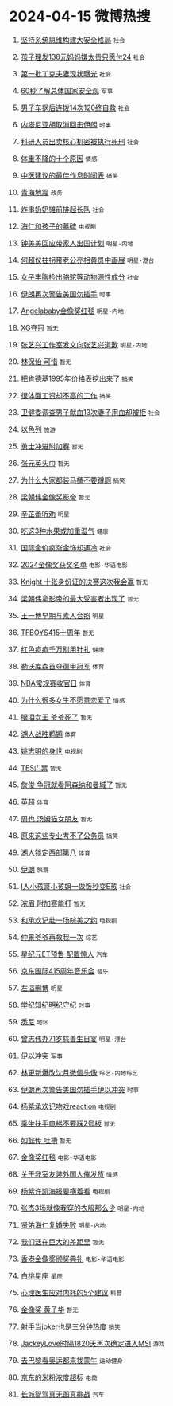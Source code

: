 # 2024-04-15 微博热搜 
1. [坚持系统思维构建大安全格局](https://m.weibo.cn/search?containerid=100103type%3D1%26t%3D10%26q%3D%23%E5%9D%9A%E6%8C%81%E7%B3%BB%E7%BB%9F%E6%80%9D%E7%BB%B4%E6%9E%84%E5%BB%BA%E5%A4%A7%E5%AE%89%E5%85%A8%E6%A0%BC%E5%B1%80%23&stream_entry_id=51&isnewpage=1&extparam=seat%3D1%26pos%3D0%26stream_entry_id%3D51%26c_type%3D51%26dgr%3D0%26cate%3D10103%26q%3D%2523%25E5%259D%259A%25E6%258C%2581%25E7%25B3%25BB%25E7%25BB%259F%25E6%2580%259D%25E7%25BB%25B4%25E6%259E%2584%25E5%25BB%25BA%25E5%25A4%25A7%25E5%25AE%2589%25E5%2585%25A8%25E6%25A0%25BC%25E5%25B1%2580%2523%26filter_type%3Drealtimehot%26display_time%3D1713139790%26pre_seqid%3D17131397901800554061) `社会` 

2. [孩子理发138元妈妈嫌太贵只愿付24](https://m.weibo.cn/search?containerid=100103type%3D1%26t%3D10%26q%3D%23%E5%AD%A9%E5%AD%90%E7%90%86%E5%8F%91138%E5%85%83%E5%A6%88%E5%A6%88%E5%AB%8C%E5%A4%AA%E8%B4%B5%E5%8F%AA%E6%84%BF%E4%BB%9824%23&stream_entry_id=31&isnewpage=1&extparam=seat%3D1%26stream_entry_id%3D31%26realpos%3D1%26flag%3D2%26band_rank%3D1%26filter_type%3Drealtimehot%26pos%3D0%26dgr%3D0%26c_type%3D31%26cate%3D5001%26q%3D%2523%25E5%25AD%25A9%25E5%25AD%2590%25E7%2590%2586%25E5%258F%2591138%25E5%2585%2583%25E5%25A6%2588%25E5%25A6%2588%25E5%25AB%258C%25E5%25A4%25AA%25E8%25B4%25B5%25E5%258F%25AA%25E6%2584%25BF%25E4%25BB%259824%2523%26lcate%3D5001%26display_time%3D1713139790%26pre_seqid%3D17131397901800554061) `社会` 

3. [第一批丁克夫妻现状曝光](https://m.weibo.cn/search?containerid=100103type%3D1%26t%3D10%26q%3D%23%E7%AC%AC%E4%B8%80%E6%89%B9%E4%B8%81%E5%85%8B%E5%A4%AB%E5%A6%BB%E7%8E%B0%E7%8A%B6%E6%9B%9D%E5%85%89%23&stream_entry_id=31&isnewpage=1&extparam=seat%3D1%26stream_entry_id%3D31%26realpos%3D2%26flag%3D1%26band_rank%3D2%26filter_type%3Drealtimehot%26pos%3D1%26dgr%3D0%26c_type%3D31%26cate%3D5001%26q%3D%2523%25E7%25AC%25AC%25E4%25B8%2580%25E6%2589%25B9%25E4%25B8%2581%25E5%2585%258B%25E5%25A4%25AB%25E5%25A6%25BB%25E7%258E%25B0%25E7%258A%25B6%25E6%259B%259D%25E5%2585%2589%2523%26lcate%3D5001%26display_time%3D1713139790%26pre_seqid%3D17131397901800554061) `社会` 

4. [60秒了解总体国家安全观](https://m.weibo.cn/search?containerid=100103type%3D1%26t%3D10%26q%3D%2360%E7%A7%92%E4%BA%86%E8%A7%A3%E6%80%BB%E4%BD%93%E5%9B%BD%E5%AE%B6%E5%AE%89%E5%85%A8%E8%A7%82%23&stream_entry_id=31&isnewpage=1&extparam=seat%3D1%26stream_entry_id%3D31%26realpos%3D3%26flag%3D0%26band_rank%3D3%26filter_type%3Drealtimehot%26pos%3D2%26dgr%3D0%26c_type%3D31%26cate%3D5001%26q%3D%252360%25E7%25A7%2592%25E4%25BA%2586%25E8%25A7%25A3%25E6%2580%25BB%25E4%25BD%2593%25E5%259B%25BD%25E5%25AE%25B6%25E5%25AE%2589%25E5%2585%25A8%25E8%25A7%2582%2523%26lcate%3D5001%26display_time%3D1713139790%26pre_seqid%3D17131397901800554061) `军事` 

5. [男子车祸后连拨14次120终自救](https://m.weibo.cn/search?containerid=100103type%3D1%26t%3D10%26q%3D%23%E7%94%B7%E5%AD%90%E8%BD%A6%E7%A5%B8%E5%90%8E%E8%BF%9E%E6%8B%A814%E6%AC%A1120%E7%BB%88%E8%87%AA%E6%95%91%23&stream_entry_id=31&isnewpage=1&extparam=seat%3D1%26stream_entry_id%3D31%26realpos%3D4%26flag%3D2%26band_rank%3D4%26filter_type%3Drealtimehot%26pos%3D3%26dgr%3D0%26c_type%3D31%26cate%3D5001%26q%3D%2523%25E7%2594%25B7%25E5%25AD%2590%25E8%25BD%25A6%25E7%25A5%25B8%25E5%2590%258E%25E8%25BF%259E%25E6%258B%25A814%25E6%25AC%25A1120%25E7%25BB%2588%25E8%2587%25AA%25E6%2595%2591%2523%26lcate%3D5001%26display_time%3D1713139790%26pre_seqid%3D17131397901800554061) `社会` 

6. [内塔尼亚胡取消回击伊朗](https://m.weibo.cn/search?containerid=100103type%3D1%26t%3D10%26q%3D%23%E5%86%85%E5%A1%94%E5%B0%BC%E4%BA%9A%E8%83%A1%E5%8F%96%E6%B6%88%E5%9B%9E%E5%87%BB%E4%BC%8A%E6%9C%97%23&stream_entry_id=31&isnewpage=1&extparam=seat%3D1%26stream_entry_id%3D31%26realpos%3D5%26flag%3D1%26band_rank%3D5%26filter_type%3Drealtimehot%26pos%3D4%26dgr%3D0%26c_type%3D31%26cate%3D5001%26q%3D%2523%25E5%2586%2585%25E5%25A1%2594%25E5%25B0%25BC%25E4%25BA%259A%25E8%2583%25A1%25E5%258F%2596%25E6%25B6%2588%25E5%259B%259E%25E5%2587%25BB%25E4%25BC%258A%25E6%259C%2597%2523%26lcate%3D5001%26display_time%3D1713139790%26pre_seqid%3D17131397901800554061) `时事` 

7. [科研人员出卖核心机密被执行死刑](https://m.weibo.cn/search?containerid=100103type%3D1%26t%3D10%26q%3D%23%E7%A7%91%E7%A0%94%E4%BA%BA%E5%91%98%E5%87%BA%E5%8D%96%E6%A0%B8%E5%BF%83%E6%9C%BA%E5%AF%86%E8%A2%AB%E6%89%A7%E8%A1%8C%E6%AD%BB%E5%88%91%23&stream_entry_id=31&isnewpage=1&extparam=seat%3D1%26stream_entry_id%3D31%26realpos%3D6%26flag%3D2%26band_rank%3D6%26filter_type%3Drealtimehot%26pos%3D5%26dgr%3D0%26c_type%3D31%26cate%3D5001%26q%3D%2523%25E7%25A7%2591%25E7%25A0%2594%25E4%25BA%25BA%25E5%2591%2598%25E5%2587%25BA%25E5%258D%2596%25E6%25A0%25B8%25E5%25BF%2583%25E6%259C%25BA%25E5%25AF%2586%25E8%25A2%25AB%25E6%2589%25A7%25E8%25A1%258C%25E6%25AD%25BB%25E5%2588%2591%2523%26lcate%3D5001%26display_time%3D1713139790%26pre_seqid%3D17131397901800554061) `社会` 

8. [体重不降的十个原因](https://m.weibo.cn/search?containerid=100103type%3D1%26t%3D10%26q%3D%23%E4%BD%93%E9%87%8D%E4%B8%8D%E9%99%8D%E7%9A%84%E5%8D%81%E4%B8%AA%E5%8E%9F%E5%9B%A0%23&stream_entry_id=31&isnewpage=1&extparam=seat%3D1%26stream_entry_id%3D31%26realpos%3D7%26flag%3D16%26band_rank%3D7%26filter_type%3Drealtimehot%26pos%3D6%26dgr%3D0%26c_type%3D31%26cate%3D5001%26q%3D%2523%25E4%25BD%2593%25E9%2587%258D%25E4%25B8%258D%25E9%2599%258D%25E7%259A%2584%25E5%258D%2581%25E4%25B8%25AA%25E5%258E%259F%25E5%259B%25A0%2523%26lcate%3D5001%26display_time%3D1713139790%26pre_seqid%3D17131397901800554061) `情感` 

9. [中医建议的最佳作息时间表](https://m.weibo.cn/search?containerid=100103type%3D1%26t%3D10%26q%3D%23%E4%B8%AD%E5%8C%BB%E5%BB%BA%E8%AE%AE%E7%9A%84%E6%9C%80%E4%BD%B3%E4%BD%9C%E6%81%AF%E6%97%B6%E9%97%B4%E8%A1%A8%23&stream_entry_id=31&isnewpage=1&extparam=seat%3D1%26stream_entry_id%3D31%26realpos%3D8%26flag%3D16%26band_rank%3D8%26filter_type%3Drealtimehot%26pos%3D7%26dgr%3D0%26c_type%3D31%26cate%3D5001%26q%3D%2523%25E4%25B8%25AD%25E5%258C%25BB%25E5%25BB%25BA%25E8%25AE%25AE%25E7%259A%2584%25E6%259C%2580%25E4%25BD%25B3%25E4%25BD%259C%25E6%2581%25AF%25E6%2597%25B6%25E9%2597%25B4%25E8%25A1%25A8%2523%26lcate%3D5001%26display_time%3D1713139790%26pre_seqid%3D17131397901800554061) `搞笑` 

10. [青海地震](https://m.weibo.cn/search?containerid=100103type%3D1%26t%3D10%26q%3D%23%E9%9D%92%E6%B5%B7%E5%9C%B0%E9%9C%87%23&stream_entry_id=31&isnewpage=1&extparam=seat%3D1%26stream_entry_id%3D31%26realpos%3D9%26flag%3D1%26band_rank%3D9%26filter_type%3Drealtimehot%26pos%3D8%26dgr%3D0%26c_type%3D31%26cate%3D5001%26q%3D%2523%25E9%259D%2592%25E6%25B5%25B7%25E5%259C%25B0%25E9%259C%2587%2523%26lcate%3D5001%26display_time%3D1713139790%26pre_seqid%3D17131397901800554061) `政务` 

11. [炸串奶奶摊前排起长队](https://m.weibo.cn/search?containerid=100103type%3D1%26t%3D10%26q%3D%23%E7%82%B8%E4%B8%B2%E5%A5%B6%E5%A5%B6%E6%91%8A%E5%89%8D%E6%8E%92%E8%B5%B7%E9%95%BF%E9%98%9F%23&stream_entry_id=31&isnewpage=1&extparam=seat%3D1%26stream_entry_id%3D31%26realpos%3D10%26flag%3D32768%26band_rank%3D10%26filter_type%3Drealtimehot%26pos%3D9%26dgr%3D0%26c_type%3D31%26cate%3D5001%26q%3D%2523%25E7%2582%25B8%25E4%25B8%25B2%25E5%25A5%25B6%25E5%25A5%25B6%25E6%2591%258A%25E5%2589%258D%25E6%258E%2592%25E8%25B5%25B7%25E9%2595%25BF%25E9%2598%259F%2523%26lcate%3D5001%26display_time%3D1713139790%26pre_seqid%3D17131397901800554061) `社会` 

12. [海仁和孩子的墓碑](https://m.weibo.cn/search?containerid=100103type%3D1%26t%3D10%26q%3D%23%E6%B5%B7%E4%BB%81%E5%92%8C%E5%AD%A9%E5%AD%90%E7%9A%84%E5%A2%93%E7%A2%91%23&stream_entry_id=31&isnewpage=1&extparam=seat%3D1%26stream_entry_id%3D31%26realpos%3D11%26flag%3D2%26band_rank%3D11%26filter_type%3Drealtimehot%26pos%3D10%26dgr%3D0%26c_type%3D31%26cate%3D5001%26q%3D%2523%25E6%25B5%25B7%25E4%25BB%2581%25E5%2592%258C%25E5%25AD%25A9%25E5%25AD%2590%25E7%259A%2584%25E5%25A2%2593%25E7%25A2%2591%2523%26lcate%3D5001%26display_time%3D1713139790%26pre_seqid%3D17131397901800554061) `电视剧` 

13. [钟美美回应带家人出国计划](https://m.weibo.cn/search?containerid=100103type%3D1%26t%3D10%26q%3D%23%E9%92%9F%E7%BE%8E%E7%BE%8E%E5%9B%9E%E5%BA%94%E5%B8%A6%E5%AE%B6%E4%BA%BA%E5%87%BA%E5%9B%BD%E8%AE%A1%E5%88%92%23&stream_entry_id=31&isnewpage=1&extparam=seat%3D1%26stream_entry_id%3D31%26realpos%3D12%26flag%3D2%26band_rank%3D12%26filter_type%3Drealtimehot%26pos%3D11%26dgr%3D0%26c_type%3D31%26cate%3D5001%26q%3D%2523%25E9%2592%259F%25E7%25BE%258E%25E7%25BE%258E%25E5%259B%259E%25E5%25BA%2594%25E5%25B8%25A6%25E5%25AE%25B6%25E4%25BA%25BA%25E5%2587%25BA%25E5%259B%25BD%25E8%25AE%25A1%25E5%2588%2592%2523%26lcate%3D5001%26display_time%3D1713139790%26pre_seqid%3D17131397901800554061) `明星-内地` 

14. [何超仪拄拐带老公亮相黄贯中画展](https://m.weibo.cn/search?containerid=100103type%3D1%26t%3D10%26q%3D%23%E4%BD%95%E8%B6%85%E4%BB%AA%E6%8B%84%E6%8B%90%E5%B8%A6%E8%80%81%E5%85%AC%E4%BA%AE%E7%9B%B8%E9%BB%84%E8%B4%AF%E4%B8%AD%E7%94%BB%E5%B1%95%23&stream_entry_id=31&isnewpage=1&extparam=seat%3D1%26stream_entry_id%3D31%26realpos%3D13%26flag%3D2%26band_rank%3D13%26filter_type%3Drealtimehot%26pos%3D12%26dgr%3D0%26c_type%3D31%26cate%3D5001%26q%3D%2523%25E4%25BD%2595%25E8%25B6%2585%25E4%25BB%25AA%25E6%258B%2584%25E6%258B%2590%25E5%25B8%25A6%25E8%2580%2581%25E5%2585%25AC%25E4%25BA%25AE%25E7%259B%25B8%25E9%25BB%2584%25E8%25B4%25AF%25E4%25B8%25AD%25E7%2594%25BB%25E5%25B1%2595%2523%26lcate%3D5001%26display_time%3D1713139790%26pre_seqid%3D17131397901800554061) `明星-港台` 

15. [女子丰胸检出骆驼等动物源性成分](https://m.weibo.cn/search?containerid=100103type%3D1%26t%3D10%26q%3D%23%E5%A5%B3%E5%AD%90%E4%B8%B0%E8%83%B8%E6%A3%80%E5%87%BA%E9%AA%86%E9%A9%BC%E7%AD%89%E5%8A%A8%E7%89%A9%E6%BA%90%E6%80%A7%E6%88%90%E5%88%86%23&stream_entry_id=31&isnewpage=1&extparam=seat%3D1%26stream_entry_id%3D31%26realpos%3D14%26flag%3D2%26band_rank%3D14%26filter_type%3Drealtimehot%26pos%3D13%26dgr%3D0%26c_type%3D31%26cate%3D5001%26q%3D%2523%25E5%25A5%25B3%25E5%25AD%2590%25E4%25B8%25B0%25E8%2583%25B8%25E6%25A3%2580%25E5%2587%25BA%25E9%25AA%2586%25E9%25A9%25BC%25E7%25AD%2589%25E5%258A%25A8%25E7%2589%25A9%25E6%25BA%2590%25E6%2580%25A7%25E6%2588%2590%25E5%2588%2586%2523%26lcate%3D5001%26display_time%3D1713139790%26pre_seqid%3D17131397901800554061) `社会` 

16. [伊朗再次警告美国勿插手](https://m.weibo.cn/search?containerid=100103type%3D1%26t%3D10%26q%3D%23%E4%BC%8A%E6%9C%97%E5%86%8D%E6%AC%A1%E8%AD%A6%E5%91%8A%E7%BE%8E%E5%9B%BD%E5%8B%BF%E6%8F%92%E6%89%8B%23&stream_entry_id=31&isnewpage=1&extparam=seat%3D1%26stream_entry_id%3D31%26realpos%3D15%26flag%3D1%26band_rank%3D15%26filter_type%3Drealtimehot%26pos%3D14%26dgr%3D0%26c_type%3D31%26cate%3D5001%26q%3D%2523%25E4%25BC%258A%25E6%259C%2597%25E5%2586%258D%25E6%25AC%25A1%25E8%25AD%25A6%25E5%2591%258A%25E7%25BE%258E%25E5%259B%25BD%25E5%258B%25BF%25E6%258F%2592%25E6%2589%258B%2523%26lcate%3D5001%26display_time%3D1713139790%26pre_seqid%3D17131397901800554061) `时事` 

17. [Angelababy金像奖红毯](https://m.weibo.cn/search?containerid=100103type%3D1%26t%3D10%26q%3D%23Angelababy%E9%87%91%E5%83%8F%E5%A5%96%E7%BA%A2%E6%AF%AF%23&stream_entry_id=31&isnewpage=1&extparam=seat%3D1%26stream_entry_id%3D31%26realpos%3D16%26flag%3D0%26band_rank%3D16%26filter_type%3Drealtimehot%26pos%3D15%26dgr%3D0%26c_type%3D31%26cate%3D5001%26q%3D%2523Angelababy%25E9%2587%2591%25E5%2583%258F%25E5%25A5%2596%25E7%25BA%25A2%25E6%25AF%25AF%2523%26lcate%3D5001%26display_time%3D1713139790%26pre_seqid%3D17131397901800554061) `明星-内地` 

18. [XG夺冠](https://m.weibo.cn/search?containerid=100103type%3D1%26t%3D10%26q%3DXG%E5%A4%BA%E5%86%A0&stream_entry_id=31&isnewpage=1&extparam=seat%3D1%26stream_entry_id%3D31%26realpos%3D17%26flag%3D1%26band_rank%3D17%26filter_type%3Drealtimehot%26pos%3D16%26dgr%3D0%26c_type%3D31%26cate%3D5001%26q%3DXG%25E5%25A4%25BA%25E5%2586%25A0%26lcate%3D5001%26display_time%3D1713139790%26pre_seqid%3D17131397901800554061) `暂无` 

19. [张艺兴工作室发文向张艺兴道歉](https://m.weibo.cn/search?containerid=100103type%3D1%26t%3D10%26q%3D%23%E5%BC%A0%E8%89%BA%E5%85%B4%E5%B7%A5%E4%BD%9C%E5%AE%A4%E5%8F%91%E6%96%87%E5%90%91%E5%BC%A0%E8%89%BA%E5%85%B4%E9%81%93%E6%AD%89%23&stream_entry_id=31&isnewpage=1&extparam=seat%3D1%26stream_entry_id%3D31%26realpos%3D18%26flag%3D1%26band_rank%3D18%26filter_type%3Drealtimehot%26pos%3D17%26dgr%3D0%26c_type%3D31%26cate%3D5001%26q%3D%2523%25E5%25BC%25A0%25E8%2589%25BA%25E5%2585%25B4%25E5%25B7%25A5%25E4%25BD%259C%25E5%25AE%25A4%25E5%258F%2591%25E6%2596%2587%25E5%2590%2591%25E5%25BC%25A0%25E8%2589%25BA%25E5%2585%25B4%25E9%2581%2593%25E6%25AD%2589%2523%26lcate%3D5001%26display_time%3D1713139790%26pre_seqid%3D17131397901800554061) `明星-内地` 

20. [林保怡 可惜](https://m.weibo.cn/search?containerid=100103type%3D1%26t%3D10%26q%3D%E6%9E%97%E4%BF%9D%E6%80%A1+%E5%8F%AF%E6%83%9C&stream_entry_id=31&isnewpage=1&extparam=seat%3D1%26stream_entry_id%3D31%26realpos%3D19%26flag%3D0%26band_rank%3D19%26filter_type%3Drealtimehot%26pos%3D18%26dgr%3D0%26c_type%3D31%26cate%3D5001%26q%3D%25E6%259E%2597%25E4%25BF%259D%25E6%2580%25A1%2520%25E5%258F%25AF%25E6%2583%259C%26lcate%3D5001%26display_time%3D1713139790%26pre_seqid%3D17131397901800554061) `暂无` 

21. [把肯德基1995年价格表挖出来了](https://m.weibo.cn/search?containerid=100103type%3D1%26t%3D10%26q%3D%23%E6%8A%8A%E8%82%AF%E5%BE%B7%E5%9F%BA1995%E5%B9%B4%E4%BB%B7%E6%A0%BC%E8%A1%A8%E6%8C%96%E5%87%BA%E6%9D%A5%E4%BA%86%23&stream_entry_id=31&isnewpage=1&extparam=seat%3D1%26stream_entry_id%3D31%26realpos%3D20%26flag%3D0%26band_rank%3D20%26filter_type%3Drealtimehot%26pos%3D19%26dgr%3D0%26c_type%3D31%26cate%3D5001%26q%3D%2523%25E6%258A%258A%25E8%2582%25AF%25E5%25BE%25B7%25E5%259F%25BA1995%25E5%25B9%25B4%25E4%25BB%25B7%25E6%25A0%25BC%25E8%25A1%25A8%25E6%258C%2596%25E5%2587%25BA%25E6%259D%25A5%25E4%25BA%2586%2523%26lcate%3D5001%26display_time%3D1713139790%26pre_seqid%3D17131397901800554061) `搞笑` 

22. [很体面工资却不高的工作](https://m.weibo.cn/search?containerid=100103type%3D1%26t%3D10%26q%3D%23%E5%BE%88%E4%BD%93%E9%9D%A2%E5%B7%A5%E8%B5%84%E5%8D%B4%E4%B8%8D%E9%AB%98%E7%9A%84%E5%B7%A5%E4%BD%9C%23&stream_entry_id=31&isnewpage=1&extparam=seat%3D1%26stream_entry_id%3D31%26realpos%3D21%26flag%3D0%26band_rank%3D21%26filter_type%3Drealtimehot%26pos%3D20%26dgr%3D0%26c_type%3D31%26cate%3D5001%26q%3D%2523%25E5%25BE%2588%25E4%25BD%2593%25E9%259D%25A2%25E5%25B7%25A5%25E8%25B5%2584%25E5%258D%25B4%25E4%25B8%258D%25E9%25AB%2598%25E7%259A%2584%25E5%25B7%25A5%25E4%25BD%259C%2523%26lcate%3D5001%26display_time%3D1713139790%26pre_seqid%3D17131397901800554061) `搞笑` 

23. [卫健委调查男子献血13次妻子用血却被拒](https://m.weibo.cn/search?containerid=100103type%3D1%26t%3D10%26q%3D%23%E5%8D%AB%E5%81%A5%E5%A7%94%E8%B0%83%E6%9F%A5%E7%94%B7%E5%AD%90%E7%8C%AE%E8%A1%8013%E6%AC%A1%E5%A6%BB%E5%AD%90%E7%94%A8%E8%A1%80%E5%8D%B4%E8%A2%AB%E6%8B%92%23&stream_entry_id=31&isnewpage=1&extparam=seat%3D1%26stream_entry_id%3D31%26realpos%3D22%26flag%3D0%26band_rank%3D22%26filter_type%3Drealtimehot%26pos%3D21%26dgr%3D0%26c_type%3D31%26cate%3D5001%26q%3D%2523%25E5%258D%25AB%25E5%2581%25A5%25E5%25A7%2594%25E8%25B0%2583%25E6%259F%25A5%25E7%2594%25B7%25E5%25AD%2590%25E7%258C%25AE%25E8%25A1%258013%25E6%25AC%25A1%25E5%25A6%25BB%25E5%25AD%2590%25E7%2594%25A8%25E8%25A1%2580%25E5%258D%25B4%25E8%25A2%25AB%25E6%258B%2592%2523%26lcate%3D5001%26display_time%3D1713139790%26pre_seqid%3D17131397901800554061) `社会` 

24. [以色列](https://m.weibo.cn/search?containerid=100103type%3D1%26t%3D10%26q%3D%E4%BB%A5%E8%89%B2%E5%88%97&stream_entry_id=31&isnewpage=1&extparam=seat%3D1%26stream_entry_id%3D31%26realpos%3D23%26flag%3D0%26band_rank%3D23%26filter_type%3Drealtimehot%26pos%3D22%26dgr%3D0%26c_type%3D31%26cate%3D5001%26q%3D%25E4%25BB%25A5%25E8%2589%25B2%25E5%2588%2597%26lcate%3D5001%26display_time%3D1713139790%26pre_seqid%3D17131397901800554061) `旅游` 

25. [勇士冲进附加赛](https://m.weibo.cn/search?containerid=100103type%3D1%26t%3D10%26q%3D%E5%8B%87%E5%A3%AB%E5%86%B2%E8%BF%9B%E9%99%84%E5%8A%A0%E8%B5%9B&stream_entry_id=31&isnewpage=1&extparam=seat%3D1%26stream_entry_id%3D31%26realpos%3D24%26flag%3D1%26band_rank%3D24%26filter_type%3Drealtimehot%26pos%3D23%26dgr%3D0%26c_type%3D31%26cate%3D5001%26q%3D%25E5%258B%2587%25E5%25A3%25AB%25E5%2586%25B2%25E8%25BF%259B%25E9%2599%2584%25E5%258A%25A0%25E8%25B5%259B%26lcate%3D5001%26display_time%3D1713139790%26pre_seqid%3D17131397901800554061) `暂无` 

26. [张元英头巾](https://m.weibo.cn/search?containerid=100103type%3D1%26t%3D10%26q%3D%E5%BC%A0%E5%85%83%E8%8B%B1%E5%A4%B4%E5%B7%BE&stream_entry_id=31&isnewpage=1&extparam=seat%3D1%26stream_entry_id%3D31%26realpos%3D25%26flag%3D0%26band_rank%3D25%26filter_type%3Drealtimehot%26pos%3D24%26dgr%3D0%26c_type%3D31%26cate%3D5001%26q%3D%25E5%25BC%25A0%25E5%2585%2583%25E8%258B%25B1%25E5%25A4%25B4%25E5%25B7%25BE%26lcate%3D5001%26display_time%3D1713139790%26pre_seqid%3D17131397901800554061) `暂无` 

27. [为什么大家都装马桶不要蹲厕](https://m.weibo.cn/search?containerid=100103type%3D1%26t%3D10%26q%3D%23%E4%B8%BA%E4%BB%80%E4%B9%88%E5%A4%A7%E5%AE%B6%E9%83%BD%E8%A3%85%E9%A9%AC%E6%A1%B6%E4%B8%8D%E8%A6%81%E8%B9%B2%E5%8E%95%23&stream_entry_id=31&isnewpage=1&extparam=seat%3D1%26stream_entry_id%3D31%26realpos%3D26%26flag%3D0%26band_rank%3D26%26filter_type%3Drealtimehot%26pos%3D25%26dgr%3D0%26c_type%3D31%26cate%3D5001%26q%3D%2523%25E4%25B8%25BA%25E4%25BB%2580%25E4%25B9%2588%25E5%25A4%25A7%25E5%25AE%25B6%25E9%2583%25BD%25E8%25A3%2585%25E9%25A9%25AC%25E6%25A1%25B6%25E4%25B8%258D%25E8%25A6%2581%25E8%25B9%25B2%25E5%258E%2595%2523%26lcate%3D5001%26display_time%3D1713139790%26pre_seqid%3D17131397901800554061) `搞笑` 

28. [梁朝伟金像奖影帝](https://m.weibo.cn/search?containerid=100103type%3D1%26t%3D10%26q%3D%E6%A2%81%E6%9C%9D%E4%BC%9F%E9%87%91%E5%83%8F%E5%A5%96%E5%BD%B1%E5%B8%9D&stream_entry_id=31&isnewpage=1&extparam=seat%3D1%26stream_entry_id%3D31%26realpos%3D27%26flag%3D0%26band_rank%3D27%26filter_type%3Drealtimehot%26pos%3D26%26dgr%3D0%26c_type%3D31%26cate%3D5001%26q%3D%25E6%25A2%2581%25E6%259C%259D%25E4%25BC%259F%25E9%2587%2591%25E5%2583%258F%25E5%25A5%2596%25E5%25BD%25B1%25E5%25B8%259D%26lcate%3D5001%26display_time%3D1713139790%26pre_seqid%3D17131397901800554061) `暂无` 

29. [辛芷蕾听劝](https://m.weibo.cn/search?containerid=100103type%3D1%26t%3D10%26q%3D%23%E8%BE%9B%E8%8A%B7%E8%95%BE%E5%90%AC%E5%8A%9D%23&stream_entry_id=31&isnewpage=1&extparam=seat%3D1%26stream_entry_id%3D31%26realpos%3D28%26flag%3D1%26band_rank%3D28%26filter_type%3Drealtimehot%26pos%3D27%26dgr%3D0%26c_type%3D31%26cate%3D5001%26q%3D%2523%25E8%25BE%259B%25E8%258A%25B7%25E8%2595%25BE%25E5%2590%25AC%25E5%258A%259D%2523%26lcate%3D5001%26display_time%3D1713139790%26pre_seqid%3D17131397901800554061) `明星` 

30. [吃这3种水果或加重湿气](https://m.weibo.cn/search?containerid=100103type%3D1%26t%3D10%26q%3D%23%E5%90%83%E8%BF%993%E7%A7%8D%E6%B0%B4%E6%9E%9C%E6%88%96%E5%8A%A0%E9%87%8D%E6%B9%BF%E6%B0%94%23&stream_entry_id=31&isnewpage=1&extparam=seat%3D1%26stream_entry_id%3D31%26realpos%3D29%26flag%3D0%26band_rank%3D29%26filter_type%3Drealtimehot%26pos%3D28%26dgr%3D0%26c_type%3D31%26cate%3D5001%26q%3D%2523%25E5%2590%2583%25E8%25BF%25993%25E7%25A7%258D%25E6%25B0%25B4%25E6%259E%259C%25E6%2588%2596%25E5%258A%25A0%25E9%2587%258D%25E6%25B9%25BF%25E6%25B0%2594%2523%26lcate%3D5001%26display_time%3D1713139790%26pre_seqid%3D17131397901800554061) `健康` 

31. [国际金价疯涨金饰却遇冷](https://m.weibo.cn/search?containerid=100103type%3D1%26t%3D10%26q%3D%23%E5%9B%BD%E9%99%85%E9%87%91%E4%BB%B7%E7%96%AF%E6%B6%A8%E9%87%91%E9%A5%B0%E5%8D%B4%E9%81%87%E5%86%B7%23&stream_entry_id=31&isnewpage=1&extparam=seat%3D1%26stream_entry_id%3D31%26realpos%3D30%26flag%3D0%26band_rank%3D30%26filter_type%3Drealtimehot%26pos%3D29%26dgr%3D0%26c_type%3D31%26cate%3D5001%26q%3D%2523%25E5%259B%25BD%25E9%2599%2585%25E9%2587%2591%25E4%25BB%25B7%25E7%2596%25AF%25E6%25B6%25A8%25E9%2587%2591%25E9%25A5%25B0%25E5%258D%25B4%25E9%2581%2587%25E5%2586%25B7%2523%26lcate%3D5001%26display_time%3D1713139790%26pre_seqid%3D17131397901800554061) `社会` 

32. [2024金像奖获奖名单](https://m.weibo.cn/search?containerid=100103type%3D1%26t%3D10%26q%3D%232024%E9%87%91%E5%83%8F%E5%A5%96%E8%8E%B7%E5%A5%96%E5%90%8D%E5%8D%95%23&stream_entry_id=31&isnewpage=1&extparam=seat%3D1%26stream_entry_id%3D31%26realpos%3D31%26flag%3D1%26band_rank%3D31%26filter_type%3Drealtimehot%26pos%3D30%26dgr%3D0%26c_type%3D31%26cate%3D5001%26q%3D%25232024%25E9%2587%2591%25E5%2583%258F%25E5%25A5%2596%25E8%258E%25B7%25E5%25A5%2596%25E5%2590%258D%25E5%258D%2595%2523%26lcate%3D5001%26display_time%3D1713139790%26pre_seqid%3D17131397901800554061) `电影-华语电影` 

33. [Knight 十张身份证的决赛这次我会赢](https://m.weibo.cn/search?containerid=100103type%3D1%26t%3D10%26q%3DKnight+%E5%8D%81%E5%BC%A0%E8%BA%AB%E4%BB%BD%E8%AF%81%E7%9A%84%E5%86%B3%E8%B5%9B%E8%BF%99%E6%AC%A1%E6%88%91%E4%BC%9A%E8%B5%A2&stream_entry_id=31&isnewpage=1&extparam=seat%3D1%26stream_entry_id%3D31%26realpos%3D32%26flag%3D0%26band_rank%3D32%26filter_type%3Drealtimehot%26pos%3D31%26dgr%3D0%26c_type%3D31%26cate%3D5001%26q%3DKnight%2520%25E5%258D%2581%25E5%25BC%25A0%25E8%25BA%25AB%25E4%25BB%25BD%25E8%25AF%2581%25E7%259A%2584%25E5%2586%25B3%25E8%25B5%259B%25E8%25BF%2599%25E6%25AC%25A1%25E6%2588%2591%25E4%25BC%259A%25E8%25B5%25A2%26lcate%3D5001%26display_time%3D1713139790%26pre_seqid%3D17131397901800554061) `暂无` 

34. [梁朝伟拿影帝的最大受害者出现了](https://m.weibo.cn/search?containerid=100103type%3D1%26t%3D10%26q%3D%E6%A2%81%E6%9C%9D%E4%BC%9F%E6%8B%BF%E5%BD%B1%E5%B8%9D%E7%9A%84%E6%9C%80%E5%A4%A7%E5%8F%97%E5%AE%B3%E8%80%85%E5%87%BA%E7%8E%B0%E4%BA%86&stream_entry_id=31&isnewpage=1&extparam=seat%3D1%26stream_entry_id%3D31%26realpos%3D33%26flag%3D1%26band_rank%3D33%26filter_type%3Drealtimehot%26pos%3D32%26dgr%3D0%26c_type%3D31%26cate%3D5001%26q%3D%25E6%25A2%2581%25E6%259C%259D%25E4%25BC%259F%25E6%258B%25BF%25E5%25BD%25B1%25E5%25B8%259D%25E7%259A%2584%25E6%259C%2580%25E5%25A4%25A7%25E5%258F%2597%25E5%25AE%25B3%25E8%2580%2585%25E5%2587%25BA%25E7%258E%25B0%25E4%25BA%2586%26lcate%3D5001%26display_time%3D1713139790%26pre_seqid%3D17131397901800554061) `暂无` 

35. [王一博早期与素人合照](https://m.weibo.cn/search?containerid=100103type%3D1%26t%3D10%26q%3D%23%E7%8E%8B%E4%B8%80%E5%8D%9A%E6%97%A9%E6%9C%9F%E4%B8%8E%E7%B4%A0%E4%BA%BA%E5%90%88%E7%85%A7%23&stream_entry_id=31&isnewpage=1&extparam=seat%3D1%26stream_entry_id%3D31%26realpos%3D34%26flag%3D0%26band_rank%3D34%26filter_type%3Drealtimehot%26pos%3D33%26dgr%3D0%26c_type%3D31%26cate%3D5001%26q%3D%2523%25E7%258E%258B%25E4%25B8%2580%25E5%258D%259A%25E6%2597%25A9%25E6%259C%259F%25E4%25B8%258E%25E7%25B4%25A0%25E4%25BA%25BA%25E5%2590%2588%25E7%2585%25A7%2523%26lcate%3D5001%26display_time%3D1713139790%26pre_seqid%3D17131397901800554061) `明星` 

36. [TFBOYS415十周年](https://m.weibo.cn/search?containerid=100103type%3D1%26t%3D10%26q%3D%23TFBOYS415%E5%8D%81%E5%91%A8%E5%B9%B4%23&stream_entry_id=31&isnewpage=1&extparam=seat%3D1%26stream_entry_id%3D31%26realpos%3D35%26flag%3D1%26band_rank%3D35%26filter_type%3Drealtimehot%26pos%3D34%26dgr%3D0%26c_type%3D31%26cate%3D5001%26q%3D%2523TFBOYS415%25E5%258D%2581%25E5%2591%25A8%25E5%25B9%25B4%2523%26lcate%3D5001%26display_time%3D1713139790%26pre_seqid%3D17131397901800554061) `暂无` 

37. [红色痘痘千万别用针扎](https://m.weibo.cn/search?containerid=100103type%3D1%26t%3D10%26q%3D%23%E7%BA%A2%E8%89%B2%E7%97%98%E7%97%98%E5%8D%83%E4%B8%87%E5%88%AB%E7%94%A8%E9%92%88%E6%89%8E%23&stream_entry_id=31&isnewpage=1&extparam=seat%3D1%26stream_entry_id%3D31%26realpos%3D36%26flag%3D1%26band_rank%3D36%26filter_type%3Drealtimehot%26pos%3D35%26dgr%3D0%26c_type%3D31%26cate%3D5001%26q%3D%2523%25E7%25BA%25A2%25E8%2589%25B2%25E7%2597%2598%25E7%2597%2598%25E5%258D%2583%25E4%25B8%2587%25E5%2588%25AB%25E7%2594%25A8%25E9%2592%2588%25E6%2589%258E%2523%26lcate%3D5001%26display_time%3D1713139790%26pre_seqid%3D17131397901800554061) `健康` 

38. [勒沃库森首夺德甲冠军](https://m.weibo.cn/search?containerid=100103type%3D1%26t%3D10%26q%3D%23%E5%8B%92%E6%B2%83%E5%BA%93%E6%A3%AE%E9%A6%96%E5%A4%BA%E5%BE%B7%E7%94%B2%E5%86%A0%E5%86%9B%23&stream_entry_id=31&isnewpage=1&extparam=seat%3D1%26stream_entry_id%3D31%26realpos%3D37%26flag%3D1%26band_rank%3D37%26filter_type%3Drealtimehot%26pos%3D36%26dgr%3D0%26c_type%3D31%26cate%3D5001%26q%3D%2523%25E5%258B%2592%25E6%25B2%2583%25E5%25BA%2593%25E6%25A3%25AE%25E9%25A6%2596%25E5%25A4%25BA%25E5%25BE%25B7%25E7%2594%25B2%25E5%2586%25A0%25E5%2586%259B%2523%26lcate%3D5001%26display_time%3D1713139790%26pre_seqid%3D17131397901800554061) `体育` 

39. [NBA常规赛收官日](https://m.weibo.cn/search?containerid=100103type%3D1%26t%3D10%26q%3D%23NBA%E5%B8%B8%E8%A7%84%E8%B5%9B%E6%94%B6%E5%AE%98%E6%97%A5%23&stream_entry_id=31&isnewpage=1&extparam=seat%3D1%26stream_entry_id%3D31%26realpos%3D38%26flag%3D1%26band_rank%3D38%26filter_type%3Drealtimehot%26pos%3D37%26dgr%3D0%26c_type%3D31%26cate%3D5001%26q%3D%2523NBA%25E5%25B8%25B8%25E8%25A7%2584%25E8%25B5%259B%25E6%2594%25B6%25E5%25AE%2598%25E6%2597%25A5%2523%26lcate%3D5001%26display_time%3D1713139790%26pre_seqid%3D17131397901800554061) `体育` 

40. [为什么很多女生不愿意恋爱了](https://m.weibo.cn/search?containerid=100103type%3D1%26t%3D10%26q%3D%23%E4%B8%BA%E4%BB%80%E4%B9%88%E5%BE%88%E5%A4%9A%E5%A5%B3%E7%94%9F%E4%B8%8D%E6%84%BF%E6%84%8F%E6%81%8B%E7%88%B1%E4%BA%86%23&stream_entry_id=31&isnewpage=1&extparam=seat%3D1%26stream_entry_id%3D31%26realpos%3D39%26flag%3D0%26band_rank%3D39%26filter_type%3Drealtimehot%26pos%3D38%26dgr%3D0%26c_type%3D31%26cate%3D5001%26q%3D%2523%25E4%25B8%25BA%25E4%25BB%2580%25E4%25B9%2588%25E5%25BE%2588%25E5%25A4%259A%25E5%25A5%25B3%25E7%2594%259F%25E4%25B8%258D%25E6%2584%25BF%25E6%2584%258F%25E6%2581%258B%25E7%2588%25B1%25E4%25BA%2586%2523%26lcate%3D5001%26display_time%3D1713139790%26pre_seqid%3D17131397901800554061) `情感` 

41. [眼泪女王 爷爷死了](https://m.weibo.cn/search?containerid=100103type%3D1%26t%3D10%26q%3D%E7%9C%BC%E6%B3%AA%E5%A5%B3%E7%8E%8B+%E7%88%B7%E7%88%B7%E6%AD%BB%E4%BA%86&stream_entry_id=31&isnewpage=1&extparam=seat%3D1%26stream_entry_id%3D31%26realpos%3D40%26flag%3D0%26band_rank%3D40%26filter_type%3Drealtimehot%26pos%3D39%26dgr%3D0%26c_type%3D31%26cate%3D5001%26q%3D%25E7%259C%25BC%25E6%25B3%25AA%25E5%25A5%25B3%25E7%258E%258B%2520%25E7%2588%25B7%25E7%2588%25B7%25E6%25AD%25BB%25E4%25BA%2586%26lcate%3D5001%26display_time%3D1713139790%26pre_seqid%3D17131397901800554061) `暂无` 

42. [湖人战胜鹈鹕](https://m.weibo.cn/search?containerid=100103type%3D1%26t%3D10%26q%3D%23%E6%B9%96%E4%BA%BA%E6%88%98%E8%83%9C%E9%B9%88%E9%B9%95%23&stream_entry_id=31&isnewpage=1&extparam=seat%3D1%26stream_entry_id%3D31%26realpos%3D41%26flag%3D1%26band_rank%3D41%26filter_type%3Drealtimehot%26pos%3D40%26dgr%3D0%26c_type%3D31%26cate%3D5001%26q%3D%2523%25E6%25B9%2596%25E4%25BA%25BA%25E6%2588%2598%25E8%2583%259C%25E9%25B9%2588%25E9%25B9%2595%2523%26lcate%3D5001%26display_time%3D1713139790%26pre_seqid%3D17131397901800554061) `体育` 

43. [姚志明的身世](https://m.weibo.cn/search?containerid=100103type%3D1%26t%3D10%26q%3D%23%E5%A7%9A%E5%BF%97%E6%98%8E%E7%9A%84%E8%BA%AB%E4%B8%96%23&stream_entry_id=31&isnewpage=1&extparam=seat%3D1%26stream_entry_id%3D31%26realpos%3D42%26flag%3D0%26band_rank%3D42%26filter_type%3Drealtimehot%26pos%3D41%26dgr%3D0%26c_type%3D31%26cate%3D5001%26q%3D%2523%25E5%25A7%259A%25E5%25BF%2597%25E6%2598%258E%25E7%259A%2584%25E8%25BA%25AB%25E4%25B8%2596%2523%26lcate%3D5001%26display_time%3D1713139790%26pre_seqid%3D17131397901800554061) `电视剧` 

44. [TES门票](https://m.weibo.cn/search?containerid=100103type%3D1%26t%3D10%26q%3DTES%E9%97%A8%E7%A5%A8&stream_entry_id=31&isnewpage=1&extparam=seat%3D1%26stream_entry_id%3D31%26realpos%3D43%26flag%3D1%26band_rank%3D43%26filter_type%3Drealtimehot%26pos%3D42%26dgr%3D0%26c_type%3D31%26cate%3D5001%26q%3DTES%25E9%2597%25A8%25E7%25A5%25A8%26lcate%3D5001%26display_time%3D1713139790%26pre_seqid%3D17131397901800554061) `暂无` 

45. [詹俊 争冠就看阿森纳和曼城了](https://m.weibo.cn/search?containerid=100103type%3D1%26t%3D10%26q%3D%E8%A9%B9%E4%BF%8A+%E4%BA%89%E5%86%A0%E5%B0%B1%E7%9C%8B%E9%98%BF%E6%A3%AE%E7%BA%B3%E5%92%8C%E6%9B%BC%E5%9F%8E%E4%BA%86&stream_entry_id=31&isnewpage=1&extparam=seat%3D1%26stream_entry_id%3D31%26realpos%3D44%26flag%3D1%26band_rank%3D44%26filter_type%3Drealtimehot%26pos%3D43%26dgr%3D0%26c_type%3D31%26cate%3D5001%26q%3D%25E8%25A9%25B9%25E4%25BF%258A%2520%25E4%25BA%2589%25E5%2586%25A0%25E5%25B0%25B1%25E7%259C%258B%25E9%2598%25BF%25E6%25A3%25AE%25E7%25BA%25B3%25E5%2592%258C%25E6%259B%25BC%25E5%259F%258E%25E4%25BA%2586%26lcate%3D5001%26display_time%3D1713139790%26pre_seqid%3D17131397901800554061) `暂无` 

46. [英超](https://m.weibo.cn/search?containerid=100103type%3D1%26t%3D10%26q%3D%E8%8B%B1%E8%B6%85&stream_entry_id=31&isnewpage=1&extparam=seat%3D1%26stream_entry_id%3D31%26realpos%3D45%26flag%3D1%26band_rank%3D45%26filter_type%3Drealtimehot%26pos%3D44%26dgr%3D0%26c_type%3D31%26cate%3D5001%26q%3D%25E8%258B%25B1%25E8%25B6%2585%26lcate%3D5001%26display_time%3D1713139790%26pre_seqid%3D17131397901800554061) `体育` 

47. [周也 汤姆猫女朋友](https://m.weibo.cn/search?containerid=100103type%3D1%26t%3D10%26q%3D%E5%91%A8%E4%B9%9F+%E6%B1%A4%E5%A7%86%E7%8C%AB%E5%A5%B3%E6%9C%8B%E5%8F%8B&stream_entry_id=31&isnewpage=1&extparam=seat%3D1%26stream_entry_id%3D31%26realpos%3D46%26flag%3D0%26band_rank%3D46%26filter_type%3Drealtimehot%26pos%3D45%26dgr%3D0%26c_type%3D31%26cate%3D5001%26q%3D%25E5%2591%25A8%25E4%25B9%259F%2520%25E6%25B1%25A4%25E5%25A7%2586%25E7%258C%25AB%25E5%25A5%25B3%25E6%259C%258B%25E5%258F%258B%26lcate%3D5001%26display_time%3D1713139790%26pre_seqid%3D17131397901800554061) `暂无` 

48. [原来这些专业考不了公务员](https://m.weibo.cn/search?containerid=100103type%3D1%26t%3D10%26q%3D%23%E5%8E%9F%E6%9D%A5%E8%BF%99%E4%BA%9B%E4%B8%93%E4%B8%9A%E8%80%83%E4%B8%8D%E4%BA%86%E5%85%AC%E5%8A%A1%E5%91%98%23&stream_entry_id=31&isnewpage=1&extparam=seat%3D1%26stream_entry_id%3D31%26realpos%3D47%26flag%3D0%26band_rank%3D47%26filter_type%3Drealtimehot%26pos%3D46%26dgr%3D0%26c_type%3D31%26cate%3D5001%26q%3D%2523%25E5%258E%259F%25E6%259D%25A5%25E8%25BF%2599%25E4%25BA%259B%25E4%25B8%2593%25E4%25B8%259A%25E8%2580%2583%25E4%25B8%258D%25E4%25BA%2586%25E5%2585%25AC%25E5%258A%25A1%25E5%2591%2598%2523%26lcate%3D5001%26display_time%3D1713139790%26pre_seqid%3D17131397901800554061) `搞笑` 

49. [湖人锁定西部第八](https://m.weibo.cn/search?containerid=100103type%3D1%26t%3D10%26q%3D%23%E6%B9%96%E4%BA%BA%E9%94%81%E5%AE%9A%E8%A5%BF%E9%83%A8%E7%AC%AC%E5%85%AB%23&stream_entry_id=31&isnewpage=1&extparam=seat%3D1%26stream_entry_id%3D31%26realpos%3D48%26flag%3D1%26band_rank%3D48%26filter_type%3Drealtimehot%26pos%3D47%26dgr%3D0%26c_type%3D31%26cate%3D5001%26q%3D%2523%25E6%25B9%2596%25E4%25BA%25BA%25E9%2594%2581%25E5%25AE%259A%25E8%25A5%25BF%25E9%2583%25A8%25E7%25AC%25AC%25E5%2585%25AB%2523%26lcate%3D5001%26display_time%3D1713139790%26pre_seqid%3D17131397901800554061) `体育` 

50. [伊朗](https://m.weibo.cn/search?containerid=100103type%3D1%26t%3D10%26q%3D%E4%BC%8A%E6%9C%97&stream_entry_id=31&isnewpage=1&extparam=seat%3D1%26stream_entry_id%3D31%26realpos%3D49%26flag%3D0%26band_rank%3D49%26filter_type%3Drealtimehot%26pos%3D48%26dgr%3D0%26c_type%3D31%26cate%3D5001%26q%3D%25E4%25BC%258A%25E6%259C%2597%26lcate%3D5001%26display_time%3D1713139790%26pre_seqid%3D17131397901800554061) `旅游` 

51. [I人小孩哥小孩姐一做饭秒变E孩](https://m.weibo.cn/search?containerid=100103type%3D1%26t%3D10%26q%3D%23I%E4%BA%BA%E5%B0%8F%E5%AD%A9%E5%93%A5%E5%B0%8F%E5%AD%A9%E5%A7%90%E4%B8%80%E5%81%9A%E9%A5%AD%E7%A7%92%E5%8F%98E%E5%AD%A9%23&stream_entry_id=31&isnewpage=1&extparam=seat%3D1%26stream_entry_id%3D31%26realpos%3D50%26flag%3D1%26band_rank%3D50%26filter_type%3Drealtimehot%26pos%3D49%26dgr%3D0%26c_type%3D31%26cate%3D5001%26q%3D%2523I%25E4%25BA%25BA%25E5%25B0%258F%25E5%25AD%25A9%25E5%2593%25A5%25E5%25B0%258F%25E5%25AD%25A9%25E5%25A7%2590%25E4%25B8%2580%25E5%2581%259A%25E9%25A5%25AD%25E7%25A7%2592%25E5%258F%2598E%25E5%25AD%25A9%2523%26lcate%3D5001%26display_time%3D1713139790%26pre_seqid%3D17131397901800554061) `社会` 

52. [浓眉 附加赛能打](https://m.weibo.cn/search?containerid=100103type%3D1%26t%3D10%26q%3D%E6%B5%93%E7%9C%89+%E9%99%84%E5%8A%A0%E8%B5%9B%E8%83%BD%E6%89%93&stream_entry_id=31&isnewpage=1&extparam=seat%3D1%26stream_entry_id%3D31%26realpos%3D50%26flag%3D1%26band_rank%3D50%26filter_type%3Drealtimehot%26pos%3D49%26dgr%3D0%26c_type%3D31%26cate%3D5001%26q%3D%25E6%25B5%2593%25E7%259C%2589%2520%25E9%2599%2584%25E5%258A%25A0%25E8%25B5%259B%25E8%2583%25BD%25E6%2589%2593%26lcate%3D5001%26display_time%3D1713139744%26pre_seqid%3D1713139744530920394148) `暂无` 

53. [和承欢记赴一场皖美之约](https://m.weibo.cn/search?containerid=100103type%3D1%26t%3D10%26q%3D%23%E5%92%8C%E6%89%BF%E6%AC%A2%E8%AE%B0%E8%B5%B4%E4%B8%80%E5%9C%BA%E7%9A%96%E7%BE%8E%E4%B9%8B%E7%BA%A6%23&stream_entry_id=31&isnewpage=1&extparam=seat%3D1%26stream_entry_id%3D31%26lcate%3D5001%26band_rank%3D4%26dgr%3D0%26filter_type%3Drealtimehot%26is_ad_pos%3D1%26c_type%3D31%26adid%3D230978%26topic_ad%3D6%26cate%3D5001%26q%3D%2523%25E5%2592%258C%25E6%2589%25BF%25E6%25AC%25A2%25E8%25AE%25B0%25E8%25B5%25B4%25E4%25B8%2580%25E5%259C%25BA%25E7%259A%2596%25E7%25BE%258E%25E4%25B9%258B%25E7%25BA%25A6%2523%26pos%3D3%26display_time%3D1713139695%26pre_seqid%3D1713139695376020403238) `电视剧` 

54. [仲景爷爷再救我一次](https://m.weibo.cn/search?containerid=100103type%3D1%26t%3D10%26q%3D%23%E4%BB%B2%E6%99%AF%E7%88%B7%E7%88%B7%E5%86%8D%E6%95%91%E6%88%91%E4%B8%80%E6%AC%A1%23&stream_entry_id=31&isnewpage=1&extparam=seat%3D1%26stream_entry_id%3D31%26lcate%3D5001%26band_rank%3D7%26dgr%3D0%26filter_type%3Drealtimehot%26is_ad_pos%3D1%26c_type%3D31%26adid%3D230935%26topic_ad%3D1%26cate%3D5001%26q%3D%2523%25E4%25BB%25B2%25E6%2599%25AF%25E7%2588%25B7%25E7%2588%25B7%25E5%2586%258D%25E6%2595%2591%25E6%2588%2591%25E4%25B8%2580%25E6%25AC%25A1%2523%26pos%3D7%26display_time%3D1713139695%26pre_seqid%3D1713139695376020403238) `综艺` 

55. [星纪元ET预售 配置惊人](https://m.weibo.cn/search?containerid=100103type%3D1%26t%3D10%26q%3D%23%E6%98%9F%E7%BA%AA%E5%85%83ET%E9%A2%84%E5%94%AE+%E9%85%8D%E7%BD%AE%E6%83%8A%E4%BA%BA%23&stream_entry_id=31&isnewpage=1&extparam=seat%3D1%26stream_entry_id%3D31%26lcate%3D5001%26band_rank%3D4%26dgr%3D0%26filter_type%3Drealtimehot%26is_ad_pos%3D1%26c_type%3D31%26adid%3D231001%26topic_ad%3D1%26cate%3D5001%26q%3D%2523%25E6%2598%259F%25E7%25BA%25AA%25E5%2585%2583ET%25E9%25A2%2584%25E5%2594%25AE%2520%25E9%2585%258D%25E7%25BD%25AE%25E6%2583%258A%25E4%25BA%25BA%2523%26pos%3D3%26display_time%3D1713139646%26pre_seqid%3D1713139646607015663204) `汽车` 

56. [京东国际415周年音乐会](https://m.weibo.cn/search?containerid=100103type%3D1%26t%3D10%26q%3D%23%E4%BA%AC%E4%B8%9C%E5%9B%BD%E9%99%85415%E5%91%A8%E5%B9%B4%E9%9F%B3%E4%B9%90%E4%BC%9A%23&stream_entry_id=31&isnewpage=1&extparam=seat%3D1%26stream_entry_id%3D31%26lcate%3D5001%26band_rank%3D7%26dgr%3D0%26filter_type%3Drealtimehot%26is_ad_pos%3D1%26c_type%3D31%26adid%3D231004%26topic_ad%3D1%26cate%3D5001%26q%3D%2523%25E4%25BA%25AC%25E4%25B8%259C%25E5%259B%25BD%25E9%2599%2585415%25E5%2591%25A8%25E5%25B9%25B4%25E9%259F%25B3%25E4%25B9%2590%25E4%25BC%259A%2523%26pos%3D7%26display_time%3D1713139646%26pre_seqid%3D1713139646607015663204) `音乐` 

57. [左溢删博](https://m.weibo.cn/search?containerid=100103type%3D1%26t%3D10%26q%3D%23%E5%B7%A6%E6%BA%A2%E5%88%A0%E5%8D%9A%23&stream_entry_id=31&isnewpage=1&extparam=seat%3D1%26stream_entry_id%3D31%26realpos%3D50%26flag%3D0%26band_rank%3D50%26filter_type%3Drealtimehot%26pos%3D51%26dgr%3D0%26c_type%3D31%26cate%3D5001%26q%3D%2523%25E5%25B7%25A6%25E6%25BA%25A2%25E5%2588%25A0%25E5%258D%259A%2523%26lcate%3D5001%26display_time%3D1713139646%26pre_seqid%3D1713139646607015663204) `明星` 

58. [学纪知纪明纪守纪](https://m.weibo.cn/search?containerid=100103type%3D1%26t%3D10%26q%3D%23%E5%AD%A6%E7%BA%AA%E7%9F%A5%E7%BA%AA%E6%98%8E%E7%BA%AA%E5%AE%88%E7%BA%AA%23&stream_entry_id=51&isnewpage=1&extparam=seat%3D1%26pos%3D0%26stream_entry_id%3D51%26c_type%3D51%26dgr%3D0%26cate%3D10103%26q%3D%2523%25E5%25AD%25A6%25E7%25BA%25AA%25E7%259F%25A5%25E7%25BA%25AA%25E6%2598%258E%25E7%25BA%25AA%25E5%25AE%2588%25E7%25BA%25AA%2523%26filter_type%3Drealtimehot%26display_time%3D1713139600%26pre_seqid%3D1713139600170028614232) `时事` 

59. [悉尼](https://m.weibo.cn/search?containerid=100103type%3D1%26t%3D10%26q%3D%E6%82%89%E5%B0%BC&stream_entry_id=31&isnewpage=1&extparam=seat%3D1%26stream_entry_id%3D31%26realpos%3D9%26flag%3D0%26band_rank%3D9%26filter_type%3Drealtimehot%26pos%3D8%26dgr%3D0%26c_type%3D31%26cate%3D5001%26q%3D%25E6%2582%2589%25E5%25B0%25BC%26lcate%3D5001%26display_time%3D1713132843%26pre_seqid%3D17131328436650037655) `地区` 

60. [曾志伟办71岁慈善生日宴](https://m.weibo.cn/search?containerid=100103type%3D1%26t%3D10%26q%3D%23%E6%9B%BE%E5%BF%97%E4%BC%9F%E5%8A%9E71%E5%B2%81%E6%85%88%E5%96%84%E7%94%9F%E6%97%A5%E5%AE%B4%23&stream_entry_id=31&isnewpage=1&extparam=seat%3D1%26stream_entry_id%3D31%26realpos%3D13%26flag%3D2%26band_rank%3D13%26filter_type%3Drealtimehot%26pos%3D12%26dgr%3D0%26c_type%3D31%26cate%3D5001%26q%3D%2523%25E6%259B%25BE%25E5%25BF%2597%25E4%25BC%259F%25E5%258A%259E71%25E5%25B2%2581%25E6%2585%2588%25E5%2596%2584%25E7%2594%259F%25E6%2597%25A5%25E5%25AE%25B4%2523%26lcate%3D5001%26display_time%3D1713132843%26pre_seqid%3D17131328436650037655) `明星-港台` 

61. [伊以冲突](https://m.weibo.cn/search?containerid=100103type%3D1%26t%3D10%26q%3D%23%E4%BC%8A%E4%BB%A5%E5%86%B2%E7%AA%81%23&stream_entry_id=31&isnewpage=1&extparam=seat%3D1%26stream_entry_id%3D31%26realpos%3D19%26flag%3D0%26band_rank%3D19%26filter_type%3Drealtimehot%26pos%3D18%26dgr%3D0%26c_type%3D31%26cate%3D5001%26q%3D%2523%25E4%25BC%258A%25E4%25BB%25A5%25E5%2586%25B2%25E7%25AA%2581%2523%26lcate%3D5001%26display_time%3D1713132843%26pre_seqid%3D17131328436650037655) `军事` 

62. [林更新爆改沈月微信头像](https://m.weibo.cn/search?containerid=100103type%3D1%26t%3D10%26q%3D%23%E6%9E%97%E6%9B%B4%E6%96%B0%E7%88%86%E6%94%B9%E6%B2%88%E6%9C%88%E5%BE%AE%E4%BF%A1%E5%A4%B4%E5%83%8F%23&stream_entry_id=31&isnewpage=1&extparam=seat%3D1%26stream_entry_id%3D31%26realpos%3D26%26flag%3D0%26band_rank%3D26%26filter_type%3Drealtimehot%26pos%3D25%26dgr%3D0%26c_type%3D31%26cate%3D5001%26q%3D%2523%25E6%259E%2597%25E6%259B%25B4%25E6%2596%25B0%25E7%2588%2586%25E6%2594%25B9%25E6%25B2%2588%25E6%259C%2588%25E5%25BE%25AE%25E4%25BF%25A1%25E5%25A4%25B4%25E5%2583%258F%2523%26lcate%3D5001%26display_time%3D1713132843%26pre_seqid%3D17131328436650037655) `综艺-内地综艺` 

63. [伊朗再次警告美国勿插手伊以冲突](https://m.weibo.cn/search?containerid=100103type%3D1%26t%3D10%26q%3D%23%E4%BC%8A%E6%9C%97%E5%86%8D%E6%AC%A1%E8%AD%A6%E5%91%8A%E7%BE%8E%E5%9B%BD%E5%8B%BF%E6%8F%92%E6%89%8B%E4%BC%8A%E4%BB%A5%E5%86%B2%E7%AA%81%23&stream_entry_id=31&isnewpage=1&extparam=seat%3D1%26stream_entry_id%3D31%26realpos%3D29%26flag%3D0%26band_rank%3D29%26filter_type%3Drealtimehot%26pos%3D28%26dgr%3D0%26c_type%3D31%26cate%3D5001%26q%3D%2523%25E4%25BC%258A%25E6%259C%2597%25E5%2586%258D%25E6%25AC%25A1%25E8%25AD%25A6%25E5%2591%258A%25E7%25BE%258E%25E5%259B%25BD%25E5%258B%25BF%25E6%258F%2592%25E6%2589%258B%25E4%25BC%258A%25E4%25BB%25A5%25E5%2586%25B2%25E7%25AA%2581%2523%26lcate%3D5001%26display_time%3D1713132843%26pre_seqid%3D17131328436650037655) `时事` 

64. [杨紫承欢记吻戏reaction](https://m.weibo.cn/search?containerid=100103type%3D1%26t%3D10%26q%3D%23%E6%9D%A8%E7%B4%AB%E6%89%BF%E6%AC%A2%E8%AE%B0%E5%90%BB%E6%88%8Freaction%23&stream_entry_id=31&isnewpage=1&extparam=seat%3D1%26stream_entry_id%3D31%26realpos%3D30%26flag%3D1%26band_rank%3D30%26filter_type%3Drealtimehot%26pos%3D29%26dgr%3D0%26c_type%3D31%26cate%3D5001%26q%3D%2523%25E6%259D%25A8%25E7%25B4%25AB%25E6%2589%25BF%25E6%25AC%25A2%25E8%25AE%25B0%25E5%2590%25BB%25E6%2588%258Freaction%2523%26lcate%3D5001%26display_time%3D1713132843%26pre_seqid%3D17131328436650037655) `电视剧` 

65. [乘坐扶手电梯不要踩2号板](https://m.weibo.cn/search?containerid=100103type%3D1%26t%3D10%26q%3D%E4%B9%98%E5%9D%90%E6%89%B6%E6%89%8B%E7%94%B5%E6%A2%AF%E4%B8%8D%E8%A6%81%E8%B8%A92%E5%8F%B7%E6%9D%BF&stream_entry_id=31&isnewpage=1&extparam=seat%3D1%26stream_entry_id%3D31%26realpos%3D33%26flag%3D0%26band_rank%3D33%26filter_type%3Drealtimehot%26pos%3D32%26dgr%3D0%26c_type%3D31%26cate%3D5001%26q%3D%25E4%25B9%2598%25E5%259D%2590%25E6%2589%25B6%25E6%2589%258B%25E7%2594%25B5%25E6%25A2%25AF%25E4%25B8%258D%25E8%25A6%2581%25E8%25B8%25A92%25E5%258F%25B7%25E6%259D%25BF%26lcate%3D5001%26display_time%3D1713132843%26pre_seqid%3D17131328436650037655) `暂无` 

66. [如懿传 吐槽](https://m.weibo.cn/search?containerid=100103type%3D1%26t%3D10%26q%3D%E5%A6%82%E6%87%BF%E4%BC%A0+%E5%90%90%E6%A7%BD&stream_entry_id=31&isnewpage=1&extparam=seat%3D1%26stream_entry_id%3D31%26realpos%3D34%26flag%3D0%26band_rank%3D34%26filter_type%3Drealtimehot%26pos%3D33%26dgr%3D0%26c_type%3D31%26cate%3D5001%26q%3D%25E5%25A6%2582%25E6%2587%25BF%25E4%25BC%25A0%2520%25E5%2590%2590%25E6%25A7%25BD%26lcate%3D5001%26display_time%3D1713132843%26pre_seqid%3D17131328436650037655) `暂无` 

67. [金像奖红毯](https://m.weibo.cn/search?containerid=100103type%3D1%26t%3D10%26q%3D%E9%87%91%E5%83%8F%E5%A5%96%E7%BA%A2%E6%AF%AF&stream_entry_id=31&isnewpage=1&extparam=seat%3D1%26stream_entry_id%3D31%26realpos%3D36%26flag%3D0%26band_rank%3D36%26filter_type%3Drealtimehot%26pos%3D35%26dgr%3D0%26c_type%3D31%26cate%3D5001%26q%3D%25E9%2587%2591%25E5%2583%258F%25E5%25A5%2596%25E7%25BA%25A2%25E6%25AF%25AF%26lcate%3D5001%26display_time%3D1713132843%26pre_seqid%3D17131328436650037655) `电影-华语电影` 

68. [关于我室友装外国人催发货](https://m.weibo.cn/search?containerid=100103type%3D1%26t%3D10%26q%3D%23%E5%85%B3%E4%BA%8E%E6%88%91%E5%AE%A4%E5%8F%8B%E8%A3%85%E5%A4%96%E5%9B%BD%E4%BA%BA%E5%82%AC%E5%8F%91%E8%B4%A7%23&stream_entry_id=31&isnewpage=1&extparam=seat%3D1%26stream_entry_id%3D31%26realpos%3D39%26flag%3D1%26band_rank%3D39%26filter_type%3Drealtimehot%26pos%3D38%26dgr%3D0%26c_type%3D31%26cate%3D5001%26q%3D%2523%25E5%2585%25B3%25E4%25BA%258E%25E6%2588%2591%25E5%25AE%25A4%25E5%258F%258B%25E8%25A3%2585%25E5%25A4%2596%25E5%259B%25BD%25E4%25BA%25BA%25E5%2582%25AC%25E5%258F%2591%25E8%25B4%25A7%2523%26lcate%3D5001%26display_time%3D1713132843%26pre_seqid%3D17131328436650037655) `情感` 

69. [杨紫许凯海报要横着看](https://m.weibo.cn/search?containerid=100103type%3D1%26t%3D10%26q%3D%E6%9D%A8%E7%B4%AB%E8%AE%B8%E5%87%AF%E6%B5%B7%E6%8A%A5%E8%A6%81%E6%A8%AA%E7%9D%80%E7%9C%8B&stream_entry_id=31&isnewpage=1&extparam=seat%3D1%26stream_entry_id%3D31%26realpos%3D40%26flag%3D0%26band_rank%3D40%26filter_type%3Drealtimehot%26pos%3D39%26dgr%3D0%26c_type%3D31%26cate%3D5001%26q%3D%25E6%259D%25A8%25E7%25B4%25AB%25E8%25AE%25B8%25E5%2587%25AF%25E6%25B5%25B7%25E6%258A%25A5%25E8%25A6%2581%25E6%25A8%25AA%25E7%259D%2580%25E7%259C%258B%26lcate%3D5001%26display_time%3D1713132843%26pre_seqid%3D17131328436650037655) `电视剧` 

70. [张杰3场就像我穿的衣服那么少](https://m.weibo.cn/search?containerid=100103type%3D1%26t%3D10%26q%3D%23%E5%BC%A0%E6%9D%B03%E5%9C%BA%E5%B0%B1%E5%83%8F%E6%88%91%E7%A9%BF%E7%9A%84%E8%A1%A3%E6%9C%8D%E9%82%A3%E4%B9%88%E5%B0%91%23&stream_entry_id=31&isnewpage=1&extparam=seat%3D1%26stream_entry_id%3D31%26realpos%3D41%26flag%3D0%26band_rank%3D41%26filter_type%3Drealtimehot%26pos%3D40%26dgr%3D0%26c_type%3D31%26cate%3D5001%26q%3D%2523%25E5%25BC%25A0%25E6%259D%25B03%25E5%259C%25BA%25E5%25B0%25B1%25E5%2583%258F%25E6%2588%2591%25E7%25A9%25BF%25E7%259A%2584%25E8%25A1%25A3%25E6%259C%258D%25E9%2582%25A3%25E4%25B9%2588%25E5%25B0%2591%2523%26lcate%3D5001%26display_time%3D1713132843%26pre_seqid%3D17131328436650037655) `明星-内地` 

71. [贤佑海仁复婚失败](https://m.weibo.cn/search?containerid=100103type%3D1%26t%3D10%26q%3D%23%E8%B4%A4%E4%BD%91%E6%B5%B7%E4%BB%81%E5%A4%8D%E5%A9%9A%E5%A4%B1%E8%B4%A5%23&stream_entry_id=31&isnewpage=1&extparam=seat%3D1%26stream_entry_id%3D31%26realpos%3D42%26flag%3D0%26band_rank%3D42%26filter_type%3Drealtimehot%26pos%3D41%26dgr%3D0%26c_type%3D31%26cate%3D5001%26q%3D%2523%25E8%25B4%25A4%25E4%25BD%2591%25E6%25B5%25B7%25E4%25BB%2581%25E5%25A4%258D%25E5%25A9%259A%25E5%25A4%25B1%25E8%25B4%25A5%2523%26lcate%3D5001%26display_time%3D1713132843%26pre_seqid%3D17131328436650037655) `明星-内地` 

72. [我们活在巨大的差距里](https://m.weibo.cn/search?containerid=100103type%3D1%26t%3D10%26q%3D%E6%88%91%E4%BB%AC%E6%B4%BB%E5%9C%A8%E5%B7%A8%E5%A4%A7%E7%9A%84%E5%B7%AE%E8%B7%9D%E9%87%8C&stream_entry_id=31&isnewpage=1&extparam=seat%3D1%26stream_entry_id%3D31%26realpos%3D43%26flag%3D0%26band_rank%3D43%26filter_type%3Drealtimehot%26pos%3D42%26dgr%3D0%26c_type%3D31%26cate%3D5001%26q%3D%25E6%2588%2591%25E4%25BB%25AC%25E6%25B4%25BB%25E5%259C%25A8%25E5%25B7%25A8%25E5%25A4%25A7%25E7%259A%2584%25E5%25B7%25AE%25E8%25B7%259D%25E9%2587%258C%26lcate%3D5001%26display_time%3D1713132843%26pre_seqid%3D17131328436650037655) `暂无` 

73. [香港金像奖颁奖典礼](https://m.weibo.cn/search?containerid=100103type%3D1%26t%3D10%26q%3D%23%E9%A6%99%E6%B8%AF%E9%87%91%E5%83%8F%E5%A5%96%E9%A2%81%E5%A5%96%E5%85%B8%E7%A4%BC%23&stream_entry_id=31&isnewpage=1&extparam=seat%3D1%26stream_entry_id%3D31%26realpos%3D44%26flag%3D0%26band_rank%3D44%26filter_type%3Drealtimehot%26pos%3D43%26dgr%3D0%26c_type%3D31%26cate%3D5001%26q%3D%2523%25E9%25A6%2599%25E6%25B8%25AF%25E9%2587%2591%25E5%2583%258F%25E5%25A5%2596%25E9%25A2%2581%25E5%25A5%2596%25E5%2585%25B8%25E7%25A4%25BC%2523%26lcate%3D5001%26display_time%3D1713132843%26pre_seqid%3D17131328436650037655) `电影-华语电影` 

74. [白桃星座](https://m.weibo.cn/search?containerid=100103type%3D1%26t%3D10%26q%3D%E7%99%BD%E6%A1%83%E6%98%9F%E5%BA%A7&stream_entry_id=31&isnewpage=1&extparam=seat%3D1%26stream_entry_id%3D31%26realpos%3D45%26flag%3D0%26band_rank%3D45%26filter_type%3Drealtimehot%26pos%3D44%26dgr%3D0%26c_type%3D31%26cate%3D5001%26q%3D%25E7%2599%25BD%25E6%25A1%2583%25E6%2598%259F%25E5%25BA%25A7%26lcate%3D5001%26display_time%3D1713132843%26pre_seqid%3D17131328436650037655) `星座` 

75. [心理医生应对内耗的5个建议](https://m.weibo.cn/search?containerid=100103type%3D1%26t%3D10%26q%3D%23%E5%BF%83%E7%90%86%E5%8C%BB%E7%94%9F%E5%BA%94%E5%AF%B9%E5%86%85%E8%80%97%E7%9A%845%E4%B8%AA%E5%BB%BA%E8%AE%AE%23&stream_entry_id=31&isnewpage=1&extparam=seat%3D1%26stream_entry_id%3D31%26realpos%3D46%26flag%3D1%26band_rank%3D46%26filter_type%3Drealtimehot%26pos%3D45%26dgr%3D0%26c_type%3D31%26cate%3D5001%26q%3D%2523%25E5%25BF%2583%25E7%2590%2586%25E5%258C%25BB%25E7%2594%259F%25E5%25BA%2594%25E5%25AF%25B9%25E5%2586%2585%25E8%2580%2597%25E7%259A%25845%25E4%25B8%25AA%25E5%25BB%25BA%25E8%25AE%25AE%2523%26lcate%3D5001%26display_time%3D1713132843%26pre_seqid%3D17131328436650037655) `科普` 

76. [金像奖 黄子华](https://m.weibo.cn/search?containerid=100103type%3D1%26t%3D10%26q%3D%E9%87%91%E5%83%8F%E5%A5%96+%E9%BB%84%E5%AD%90%E5%8D%8E&stream_entry_id=31&isnewpage=1&extparam=seat%3D1%26stream_entry_id%3D31%26realpos%3D47%26flag%3D0%26band_rank%3D47%26filter_type%3Drealtimehot%26pos%3D46%26dgr%3D0%26c_type%3D31%26cate%3D5001%26q%3D%25E9%2587%2591%25E5%2583%258F%25E5%25A5%2596%2520%25E9%25BB%2584%25E5%25AD%2590%25E5%258D%258E%26lcate%3D5001%26display_time%3D1713132843%26pre_seqid%3D17131328436650037655) `暂无` 

77. [射手当joker也是三分钟热度](https://m.weibo.cn/search?containerid=100103type%3D1%26t%3D10%26q%3D%23%E5%B0%84%E6%89%8B%E5%BD%93joker%E4%B9%9F%E6%98%AF%E4%B8%89%E5%88%86%E9%92%9F%E7%83%AD%E5%BA%A6%23&stream_entry_id=31&isnewpage=1&extparam=seat%3D1%26stream_entry_id%3D31%26realpos%3D48%26flag%3D0%26band_rank%3D48%26filter_type%3Drealtimehot%26pos%3D47%26dgr%3D0%26c_type%3D31%26cate%3D5001%26q%3D%2523%25E5%25B0%2584%25E6%2589%258B%25E5%25BD%2593joker%25E4%25B9%259F%25E6%2598%25AF%25E4%25B8%2589%25E5%2588%2586%25E9%2592%259F%25E7%2583%25AD%25E5%25BA%25A6%2523%26lcate%3D5001%26display_time%3D1713132843%26pre_seqid%3D17131328436650037655) `搞笑` 

78. [JackeyLove时隔1820天再次确定进入MSI](https://m.weibo.cn/search?containerid=100103type%3D1%26t%3D10%26q%3D%23JackeyLove%E6%97%B6%E9%9A%941820%E5%A4%A9%E5%86%8D%E6%AC%A1%E7%A1%AE%E5%AE%9A%E8%BF%9B%E5%85%A5MSI%23&stream_entry_id=31&isnewpage=1&extparam=seat%3D1%26stream_entry_id%3D31%26realpos%3D49%26flag%3D0%26band_rank%3D49%26filter_type%3Drealtimehot%26pos%3D48%26dgr%3D0%26c_type%3D31%26cate%3D5001%26q%3D%2523JackeyLove%25E6%2597%25B6%25E9%259A%25941820%25E5%25A4%25A9%25E5%2586%258D%25E6%25AC%25A1%25E7%25A1%25AE%25E5%25AE%259A%25E8%25BF%259B%25E5%2585%25A5MSI%2523%26lcate%3D5001%26display_time%3D1713132843%26pre_seqid%3D17131328436650037655) `游戏` 

79. [去巴黎看奥运都来找蒙牛](https://m.weibo.cn/search?containerid=100103type%3D1%26t%3D10%26q%3D%23%E5%8E%BB%E5%B7%B4%E9%BB%8E%E7%9C%8B%E5%A5%A5%E8%BF%90%E9%83%BD%E6%9D%A5%E6%89%BE%E8%92%99%E7%89%9B%23&stream_entry_id=31&isnewpage=1&extparam=seat%3D1%26stream_entry_id%3D31%26lcate%3D5001%26band_rank%3D4%26is_ad_pos%3D1%26q%3D%2523%25E5%258E%25BB%25E5%25B7%25B4%25E9%25BB%258E%25E7%259C%258B%25E5%25A5%25A5%25E8%25BF%2590%25E9%2583%25BD%25E6%259D%25A5%25E6%2589%25BE%25E8%2592%2599%25E7%2589%259B%2523%26dgr%3D0%26c_type%3D31%26adid%3D230976%26filter_type%3Drealtimehot%26cate%3D5001%26pos%3D3%26topic_ad%3D1%26display_time%3D1713132781%26pre_seqid%3D1713132781573015623221) `运动健身` 

80. [京东的米粉浓度超标](https://m.weibo.cn/search?containerid=100103type%3D1%26t%3D10%26q%3D%23%E4%BA%AC%E4%B8%9C%E7%9A%84%E7%B1%B3%E7%B2%89%E6%B5%93%E5%BA%A6%E8%B6%85%E6%A0%87%23&stream_entry_id=31&isnewpage=1&extparam=seat%3D1%26stream_entry_id%3D31%26lcate%3D5001%26band_rank%3D7%26dgr%3D0%26filter_type%3Drealtimehot%26is_ad_pos%3D1%26c_type%3D31%26adid%3D231003%26topic_ad%3D1%26cate%3D5001%26q%3D%2523%25E4%25BA%25AC%25E4%25B8%259C%25E7%259A%2584%25E7%25B1%25B3%25E7%25B2%2589%25E6%25B5%2593%25E5%25BA%25A6%25E8%25B6%2585%25E6%25A0%2587%2523%26pos%3D7%26display_time%3D1713132721%26pre_seqid%3D1713132721306013305237) `电商` 

81. [长城智驾真无图真挑战](https://m.weibo.cn/search?containerid=100103type%3D1%26t%3D10%26q%3D%23%E9%95%BF%E5%9F%8E%E6%99%BA%E9%A9%BE%E7%9C%9F%E6%97%A0%E5%9B%BE%E7%9C%9F%E6%8C%91%E6%88%98%23&stream_entry_id=31&isnewpage=1&extparam=seat%3D1%26stream_entry_id%3D31%26lcate%3D5001%26band_rank%3D4%26topic_ad%3D1%26pos%3D3%26is_ad_pos%3D1%26c_type%3D31%26adid%3D230985%26dgr%3D0%26cate%3D5001%26filter_type%3Drealtimehot%26q%3D%2523%25E9%2595%25BF%25E5%259F%258E%25E6%2599%25BA%25E9%25A9%25BE%25E7%259C%259F%25E6%2597%25A0%25E5%259B%25BE%25E7%259C%259F%25E6%258C%2591%25E6%2588%2598%2523%26display_time%3D1713132599%26pre_seqid%3D1713132599365028613223) `汽车` 
